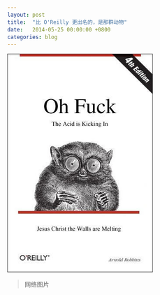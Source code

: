 ```yaml
---
layout: post
title:  "比 O'Reilly 更出名的，是那群动物"
date:   2014-05-25 00:00:00 +0800
categories: blog
---
```


![book cover](/assets/monkey.jpg)

> 网络图片

